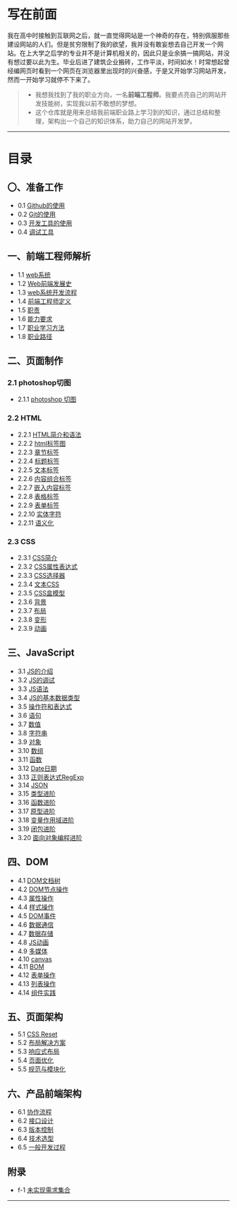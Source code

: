 ﻿# 写在前面
我在高中时接触到互联网之后，就一直觉得网站是一个神奇的存在，特别佩服那些建设网站的人们。但是贫穷限制了我的欲望，我并没有敢妄想去自己开发一个网站。在上大学之后学的专业并不是计算机相关的，因此只是业余搞一搞网站，并没有想过要以此为生。毕业后进了建筑企业搬砖，工作平淡，时间如水！时常想起曾经编网页时看到一个网页在浏览器里出现时的兴奋感，于是又开始学习网站开发，然而一开始学习就停不下来了。

>* 我想我找到了我的职业方向，一名**前端工程师**。我要点亮自己的网站开发技能树，实现我以前不敢想的梦想。
>* 这个仓库就是用来总结我前端职业路上学习到的知识，通过总结和整理，架构出一个自己的知识体系，助力自己的网站开发梦。

---
# 目录
## 〇、准备工作
* 0.1 [Github的使用][0.1]
* 0.2 [Git的使用][0.2]
* 0.3 [开发工具的使用][0.3]
* 0.4 [调试工具][0.4]

## 一、前端工程师解析
* 1.1 [web系统][1.1]
* 1.2 [Web前端发展史][1.2]
* 1.3 [web系统开发流程][1.3]
* 1.4 [前端工程师定义][1.4]
* 1.5 [职责][1.5]
* 1.6 [能力要求][1.6]
* 1.7 [职业学习方法][1.7]
* 1.8 [职业路径][1.8]

## 二、页面制作
### 2.1 photoshop切图
* 2.1.1 [photoshop 切图][2.1.1]

### 2.2 HTML
* 2.2.1 [HTML简介和语法][2.2.1]
* 2.2.2 [html标签图][2.2.2]
* 2.2.3 [章节标签][2.2.3]
* 2.2.4 [标题标签][2.2.4]
* 2.2.5 [文本标签][2.2.5]
* 2.2.6 [内容组合标签][2.2.6]
* 2.2.7 [嵌入内容标签][2.2.7]
* 2.2.8 [表格标签][2.2.8]
* 2.2.9 [表单标签][2.2.9]
* 2.2.10 [实体字符][2.2.10]
* 2.2.11 [语义化][2.2.11]

### 2.3 CSS
* 2.3.1 [CSS简介][2.3.1]
* 2.3.2 [CSS属性表达式][2.3.2]
* 2.3.3 [CSS选择器][2.3.3]
* 2.3.4 [文本CSS][2.3.4]
* 2.3.5 [CSS盒模型][2.3.5]
* 2.3.6 [背景][2.3.6]
* 2.3.7 [布局][2.3.7]
* 2.3.8 [变形][2.3.8]
* 2.3.9 [动画][2.3.9]

## 三、JavaScript
* 3.1 [JS的介绍][3.1]
* 3.2 [JS的调试][3.2]
* 3.3 [JS语法][3.3]
* 3.4 [JS的基本数据类型][3.4]
* 3.5 [操作符和表达式][3.5]
* 3.6 [语句][3.6]
* 3.7 [数值][3.7]
* 3.8 [字符串][3.8]
* 3.9 [对象][3.9]
* 3.10 [数组][3.10]
* 3.11 [函数][3.11]
* 3.12 [Date日期][3.12]
* 3.13 [正则表达式RegExp][3.13]
* 3.14 [JSON][3.14]
* 3.15 [类型进阶][3.15]
* 3.16 [函数进阶][3.16]
* 3.17 [原型进阶][3.17]
* 3.18 [变量作用域进阶][3.18]
* 3.19 [闭包进阶][3.19]
* 3.20 [面向对象编程进阶][3.20]

## 四、DOM
* 4.1 [DOM文档树][4.1]
* 4.2 [DOM节点操作][4.2]
* 4.3 [属性操作][4.3]
* 4.4 [样式操作][4.4]
* 4.5 [DOM事件][4.5]
* 4.6 [数据通信][4.6]
* 4.7 [数据存储][4.7]
* 4.8 [JS动画][4.8]
* 4.9 [多媒体][4.9]
* 4.10 [canvas][4.10]
* 4.11 [BOM][4.11]
* 4.12 [表单操作][4.12]
* 4.13 [列表操作][4.13]
* 4.14 [组件实践][4.14]

## 五、页面架构
* 5.1 [CSS Reset][5.1]
* 5.2 [布局解决方案][5.2]
* 5.3 [响应式布局][5.3]
* 5.4 [页面优化][5.4]
* 5.5 [规范与模块化][5.5]

## 六、产品前端架构
* 6.1 [协作流程][6.1]
* 6.2 [接口设计][6.2]
* 6.3 [版本控制][6.3]
* 6.4 [技术选型][6.4]
* 6.5 [一般开发过程][6.5]

## 附录
* f-1 [未实现需求集合][f-1]


***
[0.1]:https://github.com/Wanlin-Lu/Front-end-knowledge-summary/blob/master/HCJD/0.Tools-Preparation.md#01-github
[0.2]:https://github.com/Wanlin-Lu/Front-end-knowledge-summary/blob/master/HCJD/0.Tools-Preparation.md#02-git-操作复习
[0.3]:https://github.com/Wanlin-Lu/Front-end-knowledge-summary/blob/master/HCJD/0.Tools-Preparation.md#03-开发工具的选用-1
[0.4]:https://github.com/Wanlin-Lu/Front-end-knowledge-summary/blob/master/HCJD/0.Tools-Preparation.md#04-调试工具-1
[1.1]: https://github.com/Wanlin-Lu/Front-end-knowledge-summary/blob/master/HCJD/1.FE-engineer-analysis.md#11-web系统
[1.2]: https://github.com/Wanlin-Lu/Front-end-knowledge-summary/blob/master/HCJD/1.FE-engineer-analysis.md#12-web前端发展史
[1.3]: https://github.com/Wanlin-Lu/Front-end-knowledge-summary/blob/master/HCJD/1.FE-engineer-analysis.md#13-web系统开发流程
[1.4]: https://github.com/Wanlin-Lu/Front-end-knowledge-summary/blob/master/HCJD/1.FE-engineer-analysis.md#14-前端工程师定义
[1.5]: https://github.com/Wanlin-Lu/Front-end-knowledge-summary/blob/master/HCJD/1.FE-engineer-analysis.md#15-职责
[1.6]: https://github.com/Wanlin-Lu/Front-end-knowledge-summary/blob/master/HCJD/1.FE-engineer-analysis.md#16-能力要求
[1.7]: https://github.com/Wanlin-Lu/Front-end-knowledge-summary/blob/master/HCJD/1.FE-engineer-analysis.md#17-职业学习方法
[1.8]: https://github.com/Wanlin-Lu/Front-end-knowledge-summary/blob/master/HCJD/1.FE-engineer-analysis.md#18-职业路径
[2.1.1]:https://github.com/Wanlin-Lu/Front-end-knowledge-summary/blob/master/HCJD/2.Page-composition.md#21-photoshop-切图
[2.2.1]:https://github.com/Wanlin-Lu/Front-end-knowledge-summary/blob/master/HCJD/2.Page-composition.md#221-html的简介和语法
[2.2.2]:https://github.com/Wanlin-Lu/Front-end-knowledge-summary/blob/master/HCJD/2.Page-composition.md#222-html标签总图
[2.2.3]:https://github.com/Wanlin-Lu/Front-end-knowledge-summary/blob/master/HCJD/2.Page-composition.md#223-章节标签
[2.2.4]:https://github.com/Wanlin-Lu/Front-end-knowledge-summary/blob/master/HCJD/2.Page-composition.md#224-标题标签
[2.2.5]:https://github.com/Wanlin-Lu/Front-end-knowledge-summary/blob/master/HCJD/2.Page-composition.md#225-文本标签
[2.2.6]:https://github.com/Wanlin-Lu/Front-end-knowledge-summary/blob/master/HCJD/2.Page-composition.md#226-组合内容标签
[2.2.7]:https://github.com/Wanlin-Lu/Front-end-knowledge-summary/blob/master/HCJD/2.Page-composition.md#227-嵌入内容标签
[2.2.8]:https://github.com/Wanlin-Lu/Front-end-knowledge-summary/blob/master/HCJD/2.Page-composition.md#228-表格标签
[2.2.9]:https://github.com/Wanlin-Lu/Front-end-knowledge-summary/blob/master/HCJD/2.Page-composition.md#229-表单标签
[2.2.10]:https://github.com/Wanlin-Lu/Front-end-knowledge-summary/blob/master/HCJD/2.Page-composition.md#2210-实体字符
[2.2.11]:https://github.com/Wanlin-Lu/Front-end-knowledge-summary/blob/master/HCJD/2.Page-composition.md#2211-语义化
[2.3.1]:https://github.com/Wanlin-Lu/Front-end-knowledge-summary/blob/master/HCJD/2.Page-composition.md#231-css简介
[2.3.2]:https://github.com/Wanlin-Lu/Front-end-knowledge-summary/blob/master/HCJD/2.Page-composition.md#232-css属性表达式
[2.3.3]:https://github.com/Wanlin-Lu/Front-end-knowledge-summary/blob/master/HCJD/2.Page-composition.md#233-css选择器
[2.3.4]:https://github.com/Wanlin-Lu/Front-end-knowledge-summary/blob/master/HCJD/2.Page-composition.md#234-文本css
[2.3.5]:https://github.com/Wanlin-Lu/Front-end-knowledge-summary/blob/master/HCJD/2.Page-composition.md#235-css盒模型
[2.3.6]:https://github.com/Wanlin-Lu/Front-end-knowledge-summary/blob/master/HCJD/2.Page-composition.md#236-背景
[2.3.7]:https://github.com/Wanlin-Lu/Front-end-knowledge-summary/blob/master/HCJD/2.Page-composition.md#237-布局
[2.3.8]:https://github.com/Wanlin-Lu/Front-end-knowledge-summary/blob/master/HCJD/2.Page-composition.md#238-变形
[2.3.9]:https://github.com/Wanlin-Lu/Front-end-knowledge-summary/blob/master/HCJD/2.Page-composition.md#239-动画
[3.1]:https://github.com/Wanlin-Lu/Front-end-knowledge-summary/blob/master/HCJD/3.Javascript.md#31-js的介绍
[3.2]:https://github.com/Wanlin-Lu/Front-end-knowledge-summary/blob/master/HCJD/3.Javascript.md#32-js的调试
[3.3]:https://github.com/Wanlin-Lu/Front-end-knowledge-summary/blob/master/HCJD/3.Javascript.md#33-js的语法
[3.4]:https://github.com/Wanlin-Lu/Front-end-knowledge-summary/blob/master/HCJD/3.Javascript.md#34-js基本的数据类型
[3.5]:https://github.com/Wanlin-Lu/Front-end-knowledge-summary/blob/master/HCJD/3.Javascript.md#35-操作符和表达式
[3.6]:https://github.com/Wanlin-Lu/Front-end-knowledge-summary/blob/master/HCJD/3.Javascript.md#36-语句
[3.7]:https://github.com/Wanlin-Lu/Front-end-knowledge-summary/blob/master/HCJD/3.Javascript.md#37-数值
[3.8]:https://github.com/Wanlin-Lu/Front-end-knowledge-summary/blob/master/HCJD/3.Javascript.md#38-字符串
[3.9]:https://github.com/Wanlin-Lu/Front-end-knowledge-summary/blob/master/HCJD/3.Javascript.md#39-对象
[3.10]:https://github.com/Wanlin-Lu/Front-end-knowledge-summary/blob/master/HCJD/3.Javascript.md#310-数组
[3.11]:https://github.com/Wanlin-Lu/Front-end-knowledge-summary/blob/master/HCJD/3.Javascript.md#311-函数
[3.12]:https://github.com/Wanlin-Lu/Front-end-knowledge-summary/blob/master/HCJD/3.Javascript.md#312-date日期
[3.13]:https://github.com/Wanlin-Lu/Front-end-knowledge-summary/blob/master/HCJD/3.Javascript.md#313-正则表达式regexp
[3.14]:https://github.com/Wanlin-Lu/Front-end-knowledge-summary/blob/master/HCJD/3.Javascript.md#314-json
[3.15]:https://github.com/Wanlin-Lu/Front-end-knowledge-summary/blob/master/HCJD/3.Javascript.md#315-类型进阶
[3.16]:https://github.com/Wanlin-Lu/Front-end-knowledge-summary/blob/master/HCJD/3.Javascript.md#316-函数进阶
[3.17]:https://github.com/Wanlin-Lu/Front-end-knowledge-summary/blob/master/HCJD/3.Javascript.md#317-原型进阶
[3.18]:https://github.com/Wanlin-Lu/Front-end-knowledge-summary/blob/master/HCJD/3.Javascript.md#318-变量作用域进阶
[3.19]:https://github.com/Wanlin-Lu/Front-end-knowledge-summary/blob/master/HCJD/3.Javascript.md#319-闭包进阶
[3.20]:https://github.com/Wanlin-Lu/Front-end-knowledge-summary/blob/master/HCJD/3.Javascript.md#320-面向对象编程
[4.1]:https://github.com/Wanlin-Lu/Front-end-knowledge-summary/blob/master/HCJD/4.DOM.md#41-dom文档树
[4.2]:https://github.com/Wanlin-Lu/Front-end-knowledge-summary/blob/master/HCJD/4.DOM.md#42-节点操作
[4.3]:https://github.com/Wanlin-Lu/Front-end-knowledge-summary/blob/master/HCJD/4.DOM.md#43-属性操作
[4.4]:https://github.com/Wanlin-Lu/Front-end-knowledge-summary/blob/master/HCJD/4.DOM.md#44-样式操作
[4.5]:https://github.com/Wanlin-Lu/Front-end-knowledge-summary/blob/master/HCJD/4.DOM.md#45-dom事件
[4.6]:https://github.com/Wanlin-Lu/Front-end-knowledge-summary/blob/master/HCJD/4.DOM.md#46-数据通信
[4.7]:https://github.com/Wanlin-Lu/Front-end-knowledge-summary/blob/master/HCJD/4.DOM.md#47-数据存储
[4.8]:https://github.com/Wanlin-Lu/Front-end-knowledge-summary/blob/master/HCJD/4.DOM.md#48-js动画
[4.9]:https://github.com/Wanlin-Lu/Front-end-knowledge-summary/blob/master/HCJD/4.DOM.md#49-多媒体
[4.10]:https://github.com/Wanlin-Lu/Front-end-knowledge-summary/blob/master/HCJD/4.DOM.md#410-图形编程canvas
[4.11]:https://github.com/Wanlin-Lu/Front-end-knowledge-summary/blob/master/HCJD/4.DOM.md#411-bom
[4.12]:https://github.com/Wanlin-Lu/Front-end-knowledge-summary/blob/master/HCJD/4.DOM.md#412-表单操作
[4.13]:https://github.com/Wanlin-Lu/Front-end-knowledge-summary/blob/master/HCJD/4.DOM.md#413-列表操作
[4.14]:https://github.com/Wanlin-Lu/Front-end-knowledge-summary/blob/master/HCJD/4.DOM.md#414-组件实践
[5.1]:https://github.com/Wanlin-Lu/Front-end-knowledge-summary/blob/master/HCJD/5.Web-architecture.md#51-css-reset
[5.2]:https://github.com/Wanlin-Lu/Front-end-knowledge-summary/blob/master/HCJD/5.Web-architecture.md#52-布局解决方案
[5.3]:https://github.com/Wanlin-Lu/Front-end-knowledge-summary/blob/master/HCJD/5.Web-architecture.md#53-响应式布局
[5.4]:https://github.com/Wanlin-Lu/Front-end-knowledge-summary/blob/master/HCJD/5.Web-architecture.md#54-页面优化
[5.5]:https://github.com/Wanlin-Lu/Front-end-knowledge-summary/blob/master/HCJD/5.Web-architecture.md#55-规范与模块化
[6.1]:https://github.com/Wanlin-Lu/Front-end-knowledge-summary/blob/master/HCJD/6.FE-architecture.md#61-协作流程
[6.2]:https://github.com/Wanlin-Lu/Front-end-knowledge-summary/blob/master/HCJD/6.FE-architecture.md#62-接口设计
[6.3]:https://github.com/Wanlin-Lu/Front-end-knowledge-summary/blob/master/HCJD/6.FE-architecture.md#63-版本控制
[6.4]:https://github.com/Wanlin-Lu/Front-end-knowledge-summary/blob/master/HCJD/6.FE-architecture.md#64-技术选型
[6.5]:https://github.com/Wanlin-Lu/Front-end-knowledge-summary/blob/master/HCJD/6.FE-architecture.md#65-一般开发流程
[f-1]:https://github.com/Wanlin-Lu/Front-end-knowledge-summary/blob/master/HCJD/Unsolved-Questions.md#f-1-未实现需求集合